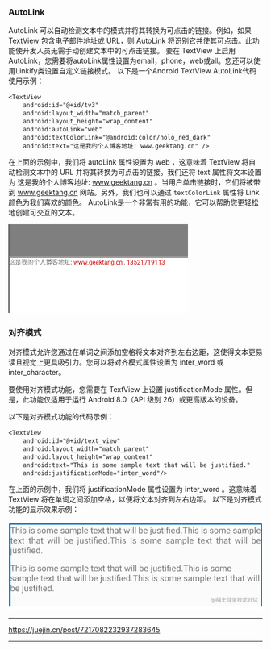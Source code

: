 ### AutoLink

AutoLink 可以自动检测文本中的模式并将其转换为可点击的链接。例如，如果 TextView 包含电子邮件地址或 URL，则 AutoLink 将识别它并使其可点击。此功能使开发人员无需手动创建文本中的可点击链接。
要在 TextView 上启用 AutoLink，您需要将autoLink属性设置为email，phone，web或all。您还可以使用Linkify类设置自定义链接模式。
以下是一个Android TextView AutoLink代码使用示例：

```
<TextView
    android:id="@+id/tv3"
    android:layout_width="match_parent"
    android:layout_height="wrap_content"
    android:autoLink="web"
    android:textColorLink="@android:color/holo_red_dark"
    android:text="这是我的个人博客地址: www.geektang.cn" />
```

在上面的示例中，我们将 autoLink 属性设置为 web ，这意味着 TextView 将自动检测文本中的 URL 并将其转换为可点击的链接。我们还将 text 属性将文本设置为 这是我的个人博客地址: www.geektang.cn 。当用户单击链接时，它们将被带到 www.geektang.cn 网站。另外，我们也可以通过 `textColorLink` 属性将 Link 颜色为我们喜欢的颜色。
AutoLink是一个非常有用的功能，它可以帮助您更轻松地创建可交互的文本。

![](0.png)

### 对齐模式

对齐模式允许您通过在单词之间添加空格将文本对齐到左右边距，这使得文本更易读且视觉上更具吸引力。您可以将对齐模式属性设置为 inter_word 或 inter_character。

要使用对齐模式功能，您需要在 TextView 上设置 justificationMode 属性。但是，此功能仅适用于运行 Android 8.0（API 级别 26）或更高版本的设备。

以下是对齐模式功能的代码示例：

```
<TextView
    android:id="@+id/text_view"
    android:layout_width="match_parent"
    android:layout_height="wrap_content"
    android:text="This is some sample text that will be justified."
    android:justificationMode="inter_word"/>
```

在上面的示例中，我们将 justificationMode 属性设置为 inter_word 。这意味着 TextView 将在单词之间添加空格，以便将文本对齐到左右边距。
以下是对齐模式功能的显示效果示例：

![](1.png)

***
https://juejin.cn/post/7217082232937283645
***